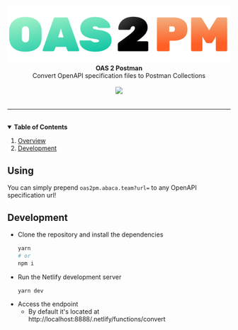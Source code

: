 <div align="center">
    <img src="./assets/logo.png" width="600" />
    <div>
      <strong align="center">OAS 2 Postman</strong>
    </div>
    <div align="center">
      Convert OpenAPI specification files to Postman Collections
    </div>
    </br>
    <a href="https://oas2pm.abaca.team">
    <img src="https://img.shields.io/static/v1?label=live&message=demo&color=green&style=for-the-badge" />
    </a>
</div>
</br>

---

</br>


<details open="open">
  <summary><strong style="display: inline-block">Table of Contents</strong></summary>
  
  1. [Overview](#overview)
  1. [Development](#development)
  
</details>

## Using

You can simply prepend `oas2pm.abaca.team?url=` to any OpenAPI specification url!

## Development

- Clone the repository and install the dependencies
    ```sh
    yarn
    # or
    npm i
    ```
- Run the Netlify development server
  ```sh
  yarn dev
  ```
- Access the endpoint
    - By default it's located at http://localhost:8888/.netlify/functions/convert